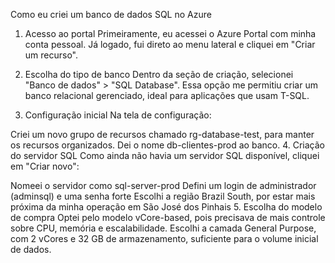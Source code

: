 Como eu criei um banco de dados SQL no Azure
1. Acesso ao portal
Primeiramente, eu acessei o Azure Portal com minha conta pessoal. Já logado, fui direto ao menu lateral e cliquei em "Criar um recurso".

2. Escolha do tipo de banco
Dentro da seção de criação, selecionei "Banco de dados" > "SQL Database". Essa opção me permitiu criar um banco relacional gerenciado, ideal para aplicações que usam T-SQL.

3. Configuração inicial
Na tela de configuração:

Criei um novo grupo de recursos chamado rg-database-test, para manter os recursos organizados.
Dei o nome db-clientes-prod ao banco.
4. Criação do servidor SQL
Como ainda não havia um servidor SQL disponível, cliquei em "Criar novo":

Nomeei o servidor como sql-server-prod
Defini um login de administrador (adminsql) e uma senha forte
Escolhi a região Brazil South, por estar mais próxima da minha operação em São José dos Pinhais
5. Escolha do modelo de compra
Optei pelo modelo vCore-based, pois precisava de mais controle sobre CPU, memória e escalabilidade. Escolhi a camada General Purpose, com 2 vCores e 32 GB de armazenamento, suficiente para o volume inicial de dados.
